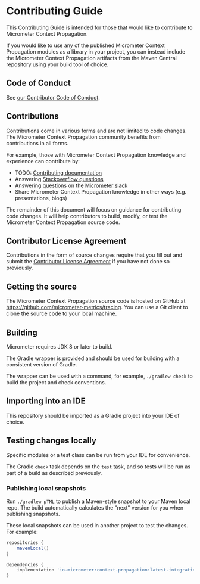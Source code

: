 # Contributing Guide

This Contributing Guide is intended for those that would like to contribute to Micrometer Context Propagation.

If you would like to use any of the published Micrometer Context Propagation modules as a library in your project, you can instead
include the Micrometer Context Propagation artifacts from the Maven Central repository using your build tool of choice.

## Code of Conduct

See [our Contributor Code of Conduct](https://github.com/micrometer-metrics/.github/blob/main/CODE_OF_CONDUCT.md).

## Contributions

Contributions come in various forms and are not limited to code changes. The Micrometer Context Propagation community benefits from
contributions in all forms.

For example, those with Micrometer Context Propagation knowledge and experience can contribute by:

* TODO: [Contributing documentation]()
* Answering [Stackoverflow questions](https://stackoverflow.com/tags/micrometer-tracing)
* Answering questions on the [Micrometer slack](https://slack.micrometer.io)
* Share Micrometer Context Propagation knowledge in other ways (e.g. presentations, blogs)

The remainder of this document will focus on guidance for contributing code changes. It will help contributors to build,
modify, or test the Micrometer Context Propagation source code.

## Contributor License Agreement

Contributions in the form of source changes require that you fill out and submit
the [Contributor License Agreement](https://cla.pivotal.io/sign/pivotal) if you have not done so previously.

## Getting the source

The Micrometer Context Propagation source code is hosted on GitHub at https://github.com/micrometer-metrics/tracing. You can use a
Git client to clone the source code to your local machine.

## Building

Micrometer requires JDK 8 or later to build.

The Gradle wrapper is provided and should be used for building with a consistent version of Gradle.

The wrapper can be used with a command, for example, `./gradlew check` to build the project and check conventions.

## Importing into an IDE

This repository should be imported as a Gradle project into your IDE of choice.

## Testing changes locally

Specific modules or a test class can be run from your IDE for convenience.

The Gradle `check` task depends on the `test` task, and so tests will be run as part of a build as described previously.

### Publishing local snapshots

Run `./gradlew pTML` to publish a Maven-style snapshot to your Maven local repo. The build automatically calculates
the "next" version for you when publishing snapshots.

These local snapshots can be used in another project to test the changes. For example:

```groovy
repositories {
    mavenLocal()
}

dependencies {
    implementation 'io.micrometer:context-propagation:latest.integration'
}
```
